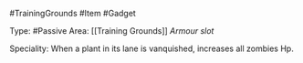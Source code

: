 #TrainingGrounds #Item #Gadget

Type: #Passive
Area: [[Training Grounds]]
*Armour slot*

Speciality: When a plant in its lane is vanquished, increases all zombies Hp.